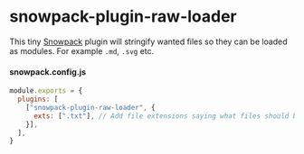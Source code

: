 # snowpack-plugin-raw-loader
This tiny [Snowpack](https://www.snowpack.dev/) plugin will stringify wanted files so they can be loaded as modules. For example `.md`, `.svg` etc.


#### snowpack.config.js
```js
module.exports = {
  plugins: [
    ["snowpack-plugin-raw-loader", {
      exts: [".txt"], // Add file extensions saying what files should be loaded as strings in your snowpack application. Default: '.txt'
    }],
  ],
}
```

